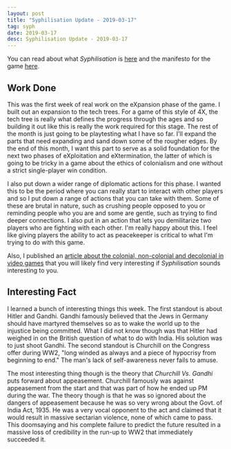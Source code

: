 ```yaml
---
layout: post
title: "Syphilisation Update - 2019-03-17"
tag: syph
date: 2019-03-17
desc: Syphilisation Update - 2019-03-17
---
```



You can read about what *Syphilisation* is [here](/blog/syph/announce) and the manifesto for the game [here](/blog/syph/manifesto).

## Work Done

This was the first week of real work on the eXpansion phase of the game. I built out an expansion to the tech trees. For a game of this style of 4X, the tech tree is really what defines the progress through the ages and so building it out like this is really the work required for this stage. The rest of the month is just going to be playtesting what I have so far. I'll expand the parts that need expanding and sand down some of the rougher edges. By the end of this month, I want this part to serve as a solid foundation for the next two phases of eXploitation and eXtermination, the latter of which is going to be tricky in a game about the ethics of colonialism and one without a strict single-player win condition.


I also put down a wider range of diplomatic actions for this phase. I wanted this to be the period where you can really start to interact with other players and so I put down a range of actions that you can take with them. Some of these are brutal in nature, such as crushing people opposed to you or reminding people who you are and some are gentle, such as trying to find deeper connections. I also put in an action that lets you demilitarize two players who are fighting with each other. I'm really happy about this. I feel like giving players the ability to act as peacekeeper is critical to what I'm trying to do with this game.


Also, I published an [article about the colonial, non-colonial and decolonial in video games](/blog/thoughts/colonial) that you will likely find very interesting if *Syphilisation* sounds interesting to you.

## Interesting Fact

I learned a bunch of interesting things this week. The first standout is about Hitler and Gandhi. Gandhi famously believed that the Jews in Germany should have martyred themselves so as to wake the world up to the injustice being committed. What I did not know though was that Hitler had weighed in on the British question of what to do with India. His solution was to just shoot Gandhi. The second standout is Churchill on the Congress offer during WW2, "long winded as always and a piece of hypocrisy from beginning to end." The man's lack of self-awareness never fails to amuse.


The most interesting thing though is the theory that *Churchill Vs. Gandhi* puts forward about appeasement. Churchill famously was against appeasement from the start and that was part of how he ended up PM during the war. The theory though is that he was so ignored about the dangers of appeasement because he was so very wrong about the Govt. of India Act, 1935. He was a very vocal opponent to the act and claimed that it would result in massive sectarian violence, none of which came to pass. This doomsaying and his complete failure to predict the future resulted in a massive loss of credibility in the run-up to WW2 that immediately succeeded it.

